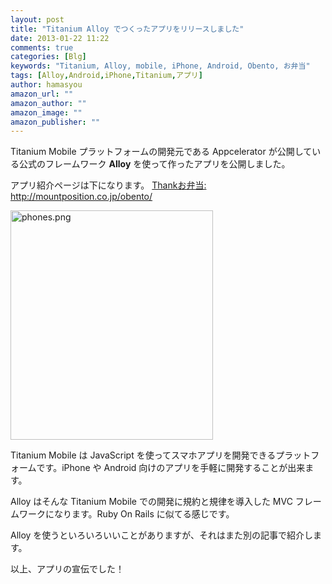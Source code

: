 ```yaml
---
layout: post
title: "Titanium Alloy でつくったアプリをリリースしました"
date: 2013-01-22 11:22
comments: true
categories: [Blg]
keywords: "Titanium, Alloy, mobile, iPhone, Android, Obento, お弁当"
tags: [Alloy,Android,iPhone,Titanium,アプリ]
author: hamasyou
amazon_url: ""
amazon_author: ""
amazon_image: ""
amazon_publisher: ""
---
```


Titanium Mobile プラットフォームの開発元である Appcelerator が公開している公式のフレームワーク <strong>Alloy</strong> を使って作ったアプリを公開しました。

アプリ紹介ページは下になります。
<a href="http://mountposition.co.jp/obento/" rel="external nofollow">Thankお弁当: http://mountposition.co.jp/obento/</a>

<img alt="phones.png" src="http://hamasyou.com/blog/archives/images/phones.png" width="324" height="367" class="mt-image-none" style="" />

Titanium Mobile は JavaScript を使ってスマホアプリを開発できるプラットフォームです。iPhone や Android 向けのアプリを手軽に開発することが出来ます。

Alloy はそんな Titanium Mobile での開発に規約と規律を導入した MVC フレームワークになります。Ruby On Rails に似てる感じです。

Alloy を使うといろいろいいことがありますが、それはまた別の記事で紹介します。

以上、アプリの宣伝でした！

